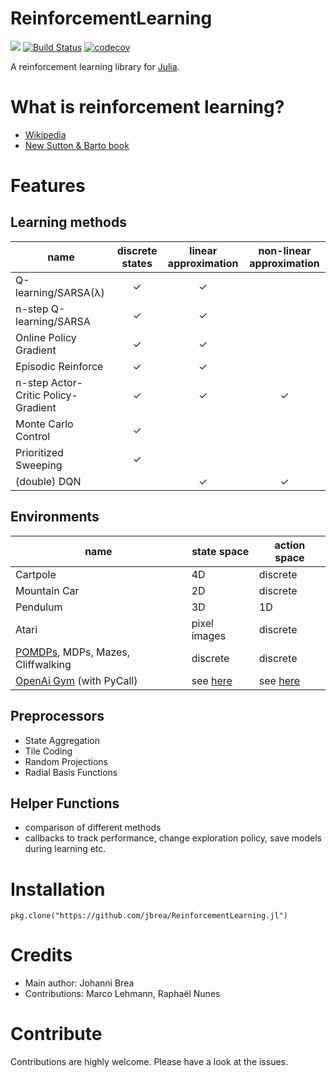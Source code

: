 # ReinforcementLearning

[![](https://img.shields.io/badge/docs-latest-blue.svg)](https://jbrea.github.io/TabularReinforcementLearning.jl/latest)
[![Build Status](https://travis-ci.org/jbrea/TabularReinforcementLearning.jl.svg?branch=master)](https://travis-ci.org/jbrea/TabularReinforcementLearning.jl)
[![codecov](https://codecov.io/gh/jbrea/TabularReinforcementLearning.jl/branch/master/graph/badge.svg)](https://codecov.io/gh/jbrea/TabularReinforcementLearning.jl)

A reinforcement learning library for [Julia](https://julialang.org/).


# What is reinforcement learning?

- [Wikipedia](https://en.wikipedia.org/wiki/Reinforcement_learning)
- [New Sutton & Barto book](http://incompleteideas.net/book/the-book-2nd.html)

# Features

## Learning methods

| name | discrete states | linear approximation | non-linear approximation |
|------|:---------------:|:--------------------:|:------------------------:|
|Q-learning/SARSA(λ) | ✓            |   ✓    |               | |
|n-step Q-learning/SARSA |✓            |   ✓                  |  |
|Online Policy Gradient |✓            |   ✓                  |  |
|Episodic Reinforce |✓            |   ✓                  |  |
|n-step Actor-Critic Policy-Gradient |✓            |   ✓                  |✓   |
|Monte Carlo Control |✓            |                  |  |
|Prioritized Sweeping|✓            |                    |  |
|(double) DQN |                                   |   ✓                  |✓   |


## Environments

|name | state space | action space |
|-----|-------------|--------------|
|Cartpole | 4D      | discrete     |
|Mountain Car | 2D  | discrete     |
|Pendulum | 3D     | 1D           |
|Atari       | pixel images | discrete|
|[POMDPs](https://github.com/JuliaPOMDP/POMDPs.jl), MDPs, Mazes, Cliffwalking | discrete | discrete|
|[OpenAi Gym](https://github.com/openai/gym) (with PyCall) | see [here](https://github.com/openai/gym) | see [here](https://github.com/openai/gym) |

## Preprocessors

- State Aggregation
- Tile Coding
- Random Projections
- Radial Basis Functions

## Helper Functions

- comparison of different methods
- callbacks to track performance, change exploration policy, save models during
  learning etc.

# Installation

    pkg.clone("https://github.com/jbrea/ReinforcementLearning.jl")


# Credits

- Main author: Johanni Brea
- Contributions: Marco Lehmann, Raphaël Nunes

# Contribute

Contributions are highly welcome. Please have a look at the issues.
